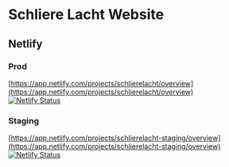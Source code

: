 # Schliere Lacht Website

## Netlify

### Prod
[https://app.netlify.com/projects/schlierelacht/overview](https://app.netlify.com/projects/schlierelacht/overview)  
[![Netlify Status](https://api.netlify.com/api/v1/badges/c0f9a25e-9037-4ec0-a38c-83aae986ae62/deploy-status)](https://app.netlify.com/projects/schlierelacht/deploys)

### Staging
[https://app.netlify.com/projects/schlierelacht-staging/overview](https://app.netlify.com/projects/schlierelacht-staging/overview)  
[![Netlify Status](https://api.netlify.com/api/v1/badges/a4fb37c1-8dbd-49cd-bb25-78c80baf841f/deploy-status)](https://app.netlify.com/projects/schlierelacht-staging/deploys)
